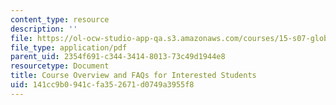```yaml
---
content_type: resource
description: ''
file: https://ol-ocw-studio-app-qa.s3.amazonaws.com/courses/15-s07-globalhealth-lab-spring-2013/141cc9b0941cfa352671d0749a3955f8_MIT15_S07S13_overviewFAQ.pdf
file_type: application/pdf
parent_uid: 2354f691-c344-3414-8013-73c49d1944e8
resourcetype: Document
title: Course Overview and FAQs for Interested Students
uid: 141cc9b0-941c-fa35-2671-d0749a3955f8
---
```

